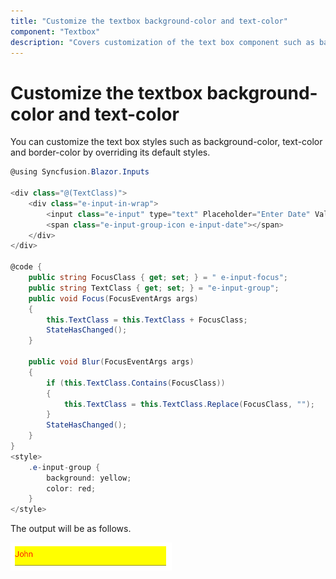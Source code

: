 ```yaml
---
title: "Customize the textbox background-color and text-color"
component: "Textbox"
description: "Covers customization of the text box component such as background color and font color."
---
```


# Customize the textbox background-color and text-color

You can customize the text box styles such as background-color, text-color and border-color by overriding its default styles.

```csharp
@using Syncfusion.Blazor.Inputs

<div class="@(TextClass)">
    <div class="e-input-in-wrap">
        <input class="e-input" type="text" Placeholder="Enter Date" Value="John" @onfocus="@Focus" @onblur="@Blur" />
        <span class="e-input-group-icon e-input-date"></span>
    </div>
</div>

@code {
    public string FocusClass { get; set; } = " e-input-focus";
    public string TextClass { get; set; } = "e-input-group";
    public void Focus(FocusEventArgs args)
    {
        this.TextClass = this.TextClass + FocusClass;
        StateHasChanged();
    }

    public void Blur(FocusEventArgs args)
    {
        if (this.TextClass.Contains(FocusClass))
        {
            this.TextClass = this.TextClass.Replace(FocusClass, "");
        }
        StateHasChanged();
    }
}
<style>
    .e-input-group {
        background: yellow;
        color: red;
    }
</style>
```

The output will be as follows.

![textbox](../images/back_customization.png)
